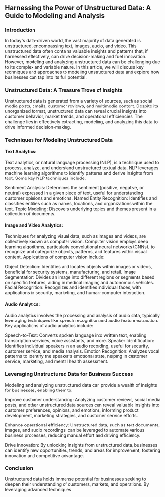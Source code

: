 ## Harnessing the Power of Unstructured Data: A Guide to Modeling and Analysis

### Introduction

In today's data-driven world, the vast majority of data generated is unstructured, encompassing text, images, audio, and video. This unstructured data often contains valuable insights and patterns that, if harnessed effectively, can drive decision-making and fuel innovation. However, modeling and analyzing unstructured data can be challenging due to its complex and variable nature. In this article, we will discuss key techniques and approaches to modeling unstructured data and explore how businesses can tap into its full potential.

### Unstructured Data: A Treasure Trove of Insights

Unstructured data is generated from a variety of sources, such as social media posts, emails, customer reviews, and multimedia content. Despite its unorganized format, unstructured data can reveal crucial insights into customer behavior, market trends, and operational efficiencies. The challenge lies in effectively extracting, modeling, and analyzing this data to drive informed decision-making.

### Techniques for Modeling Unstructured Data

#### Text Analytics: 
Text analytics, or natural language processing (NLP), is a technique used to process, analyze, and understand unstructured textual data. NLP leverages machine learning algorithms to identify patterns and derive insights from text. Some key NLP techniques include:

Sentiment Analysis: Determines the sentiment (positive, negative, or neutral) expressed in a given piece of text, useful for understanding customer opinions and emotions.
Named Entity Recognition: Identifies and classifies entities such as names, locations, and organizations within the text.
Topic Modeling: Discovers underlying topics and themes present in a collection of documents.

#### Image and Video Analytics: 
Techniques for analyzing visual data, such as images and videos, are collectively known as computer vision. Computer vision employs deep learning algorithms, particularly convolutional neural networks (CNNs), to recognize and categorize objects, patterns, and features within visual content. Applications of computer vision include:

Object Detection: Identifies and locates objects within images or videos, beneficial for security systems, manufacturing, and retail.
Image Segmentation: Divides an image into different regions or segments based on specific features, aiding in medical imaging and autonomous vehicles.
Facial Recognition: Recognizes and identifies individual faces, with applications in security, marketing, and human-computer interaction.

#### Audio Analytics: 
Audio analytics involves the processing and analysis of audio data, typically leveraging techniques like speech recognition and audio feature extraction. Key applications of audio analytics include:

Speech-to-Text: Converts spoken language into written text, enabling transcription services, voice assistants, and more.
Speaker Identification: Identifies individual speakers in an audio recording, useful for security, customer service, and media analysis.
Emotion Recognition: Analyzes vocal patterns to identify the speaker's emotional state, helping in customer service, marketing, and mental health assessment.

### Leveraging Unstructured Data for Business Success

Modeling and analyzing unstructured data can provide a wealth of insights for businesses, enabling them to:

Improve customer understanding: Analyzing customer reviews, social media posts, and other unstructured data sources can reveal valuable insights into customer preferences, opinions, and emotions, informing product development, marketing strategies, and customer service efforts.

Enhance operational efficiency: Unstructured data, such as text documents, images, and audio recordings, can be leveraged to automate various business processes, reducing manual effort and driving efficiency.

Drive innovation: By unlocking insights from unstructured data, businesses can identify new opportunities, trends, and areas for improvement, fostering innovation and competitive advantage.

### Conclusion

Unstructured data holds immense potential for businesses seeking to deepen their understanding of customers, markets, and operations. By leveraging advanced techniques
